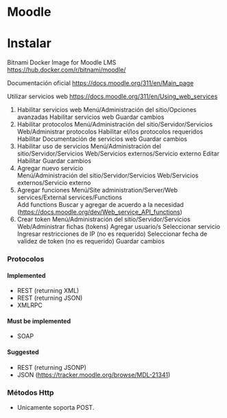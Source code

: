 # Moodle

 
# Instalar

Bitnami Docker Image for Moodle LMS
https://hub.docker.com/r/bitnami/moodle/

Documentación oficial
https://docs.moodle.org/311/en/Main_page

Utilizar servicios web
https://docs.moodle.org/311/en/Using_web_services
1. Habilitar servicios web
	Menú/Administración del sitio/Opciones avanzadas
		Habilitar servicios web
		Guardar cambios
2. Habilitar protocolos
	Menú/Administración del sitio/Servidor/Servicios Web/Administrar protocolos
		Habilitar el/los protocolos requeridos
		Habilitar Documentación de servicios web
		Guardar cambios
3. Habilitar uso de servicios
	Menú/Administración del sitio/Servidor/Servicios Web/Servicios externos/Servicio externo
	Editar
	Habilitar
	Guardar cambios
4. Agregar nuevo servicio	
	Menú/Administración del sitio/Servidor/Servicios Web/Servicios externos/Servicio externo
5. Agregar funciones
	Menú/Site administration/Server/Web services/External services/Functions	
	Add functions
	Buscar y agregar de acuerdo a la necesidad (https://docs.moodle.org/dev/Web_service_API_functions)
4. Crear token
	Menú/Administración del sitio/Servidor/Servicios Web/Administrar fichas (tokens)
	Agregar usuario/s
	Seleccionar servicio
	Ingresar restricciones de IP (no es requerido)
	Seleccionar fecha de validez de token (no es requerido)
	Guardar cambios	
 
 ### Protocolos
#### Implemented
 - REST (returning XML)
 - REST (returning JSON)
 - XMLRPC
#### Must be implemented
 - SOAP
#### Suggested
- REST (returning JSONP)
- JSON (https://tracker.moodle.org/browse/MDL-21341)

### Métodos Http
- Unicamente soporta POST.
